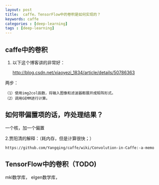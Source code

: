 ```yaml
---
layout: post
title:  caffe，TensorFlow中的卷积是如何实现的？
keywords: caffe
categories : [deep-learning]
tags : [deep-learning]
---
```


## caffe中的卷积

1. 以下这个博客讲的非常好：


	http://blog.csdn.net/xiaoyezi_1834/article/details/50786363

两步：

	（1）使用img2col函数，将输入图像和滤波器都展开成矩阵形式。
	（2）调用GEMM进行计算。

## 如何带偏置项的话，咋处理结果？
一个核，加一个偏置


2.贾阳清的解释：（耗内存，但是计算很快；）

	https://github.com/Yangqing/caffe/wiki/Convolution-in-Caffe:-a-memo


## TensorFlow中的卷积（TODO)

mkl数学库， elgen数学库， 










